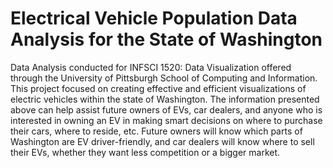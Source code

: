# Electrical Vehicle Population Data Analysis for the State of Washington

Data Analysis conducted for INFSCI 1520: Data Visualization offered through the University of Pittsburgh School of Computing and Information. This project focused on creating effective and efficient visualizations of electric vehicles within the state of Washington. The information presented above can help assist future owners of EVs,
car dealers, and anyone who is interested in owning an EV in making smart decisions
on where to purchase their cars, where to reside, etc. Future owners will know which
parts of Washington are EV driver-friendly, and car dealers will know where to sell their
EVs, whether they want less competition or a bigger market.
